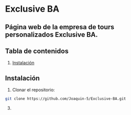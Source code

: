 # Exclusive BA

## Página web de la empresa de tours personalizados Exclusive BA.

## Tabla de contenidos
1. [Instalación](#instalación)

## Instalación
1. Clonar el repositorio:
```sh
git clone https://github.com/Joaquin-5/Exclusive-BA.git
```
3. 
